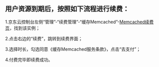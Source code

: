 ## 用户资源到期后，按照如下流程进行续费：

1.京东云控制台左侧“管理”-“续费管理”-“缓存Memcached”-[Memcached续费页](https://renewal-console.jdcloud.com/renew/Memcached)，找到该实例；

2.点击右边的“续费”，跳转到续费界面；

3.选择时长，勾选同意《缓存Memcached服务条款》，点击“去支付”；

4.付费完毕即续费成功。
